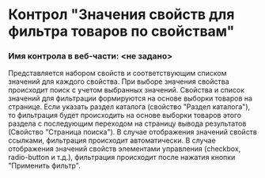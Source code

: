 ﻿---
description: 2.5.0.0
---
# Контрол "Значения свойств для фильтра товаров по свойствам"
### Имя контрола в веб-части: <не задано>
Представляется набором свойств и соответствующим списком значений для каждого свойства. 
При выборе значения свойства происходит поиск с учетом выбранных значений. 
Свойства и список значений для фильтрации формируются на основе выборки товаров на странице. 
Если указать раздел каталога (свойство "Раздел каталога"), то фильтрация будет происходить на основе выборки товаров этого раздела с последующим переходом на страницу вывода результатов (Свойство "Страница поиска").
В случае отображения значений свойств ссылками, фильтрация происходит автоматически.
В случае отображения значений свойств элементами управления (checkbox, radio-button и т.д.), фильтрация происходит после нажатия кнопки "Применить фильтр".
